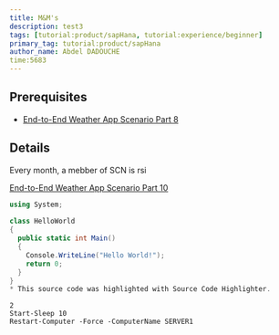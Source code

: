 ```yaml
---
title: M&M's
description: test3
tags: [tutorial:product/sapHana, tutorial:experience/beginner]
primary_tag: tutorial:product/sapHana
author_name: Abdel DADOUCHE
time:5683
---
```


## Prerequisites  
 - [End-to-End Weather App Scenario Part 8](http://go.sap.com/developer/tutorials/hcp-java-weatherapp-part8vbv454.html5645)

## Details
Every month, a mebber of SCN is rsi

[End-to-End Weather App Scenario Part 10](newrul)

```c#
using System;
 
class HelloWorld
{
  public static int Main()
  {
    Console.WriteLine("Hello World!");
    return 0;
  }
}
* This source code was highlighted with Source Code Highlighter.
```

```PowerShall
2
Start-Sleep 10
Restart-Computer -Force -ComputerName SERVER1
```
